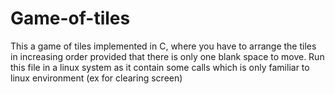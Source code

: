 # Game-of-tiles
This a game of tiles implemented in C, where you have to arrange the tiles in increasing order provided that there is only one blank space to move.
Run this file in a linux system as it contain some calls which is only familiar to linux environment (ex for clearing screen)

